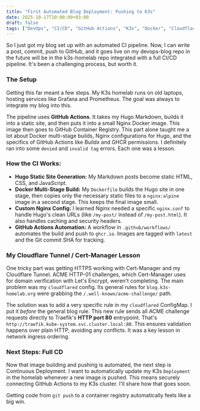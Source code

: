 ```yaml
---
title: "First Automated Blog Deployment: Pushing to K3s"
date: 2025-10-17T10:00:00+03:00
draft: false
tags: ["DevOps", "CI/CD", "GitHub Actions", "K3s", "Docker", "Cloudflare"]
---
```


So I just got my blog set up with an automated CI pipeline. Now, I can write a post, commit, push to GitHub, and it goes live on my devops-blog repo in the future will be in the k3s-homelab repo integrated with a full CI/CD pipeline. It's been a challenging process, but worth it.

### The Setup

Getting this far meant a few steps. My K3s homelab runs on old laptops, hosting services like Grafana and Prometheus. The goal was always to integrate my blog into this.

The pipeline uses **GitHub Actions**. It takes my Hugo Markdown, builds it into a static site, and then puts it into a small Nginx Docker image. This image then goes to GitHub Container Registry. This part alone taught me a lot about Docker multi-stage builds, Nginx configurations for Hugo, and the specifics of GitHub Actions like Buildx and GHCR permissions. I definitely ran into some `denied` and `invalid tag` errors. Each one was a lesson.

### How the CI Works:

*   **Hugo Static Site Generation:** My Markdown posts become static HTML, CSS, and JavaScript.
*   **Docker Multi-Stage Build:** My `Dockerfile` builds the Hugo site in one stage, then copies only the necessary static files to a `nginx:alpine` image in a second stage. This keeps the final image small.
*   **Custom Nginx Config:** I learned Nginx needed a specific `nginx.conf` to handle Hugo's clean URLs (like `/my-post/` instead of `/my-post.html`). It also handles caching and security headers.
*   **GitHub Actions Automation:** A workflow in `.github/workflows/` automates the build and push to `ghcr.io`. Images are tagged with `latest` and the Git commit SHA for tracking.

### My Cloudflare Tunnel / Cert-Manager Lesson

One tricky part was getting HTTPS working with Cert-Manager and my Cloudflare Tunnel. ACME HTTP-01 challenges, which Cert-Manager uses for domain verification with Let's Encrypt, weren't completing. The main problem was my `cloudflared` config. Its general rules for `blog.k3s-homelab.org` were grabbing the `/.well-known/acme-challenge/` path.

The solution was to add a very specific rule in my `cloudflared` ConfigMap. I put it *before* the general blog rule. This new rule sends all ACME challenge requests directly to Traefik's **HTTP port 80** entrypoint. That's `http://traefik.kube-system.svc.cluster.local:80`. This ensures validation happens over plain HTTP, avoiding any conflicts. It was a key lesson in network ingress ordering.

### Next Steps: Full CD

Now that image building and pushing is automated, the next step is Continuous Deployment. I want to automatically update my K3s `Deployment` in the homelab whenever a new image is pushed. This means securely connecting GitHub Actions to my K3s cluster. I'll share how that goes soon.

Getting code from `git push` to a container registry automatically feels like a big win.
